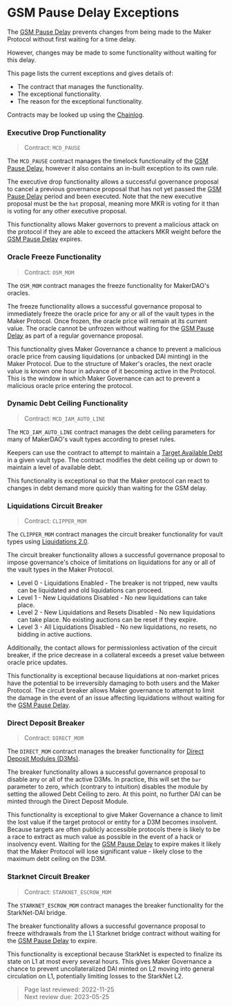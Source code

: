 # GSM Pause Delay Exceptions

The [GSM Pause Delay](../parameter-index/core/param-gsm-pause-delay.md) prevents changes from being made to the Maker Protocol without first waiting for a time delay. 

However, changes may be made to some functionality without waiting for this delay. 

This page lists the current exceptions and gives details of: 
* The contract that manages the functionality.
* The exceptional functionality.
* The reason for the exceptional functionality.

Contracts may be looked up using the [Chainlog](https://chainlog.makerdao.com/).

### Executive Drop Functionality
> Contract: `MCD_PAUSE`

The `MCD_PAUSE` contract manages the timelock functionality of the [GSM Pause Delay](../parameter-index/core/param-gsm-pause-delay.md), however it also contains an in-built exception to its own rule.

The executive drop functionality allows a successful governance proposal to cancel a previous governance proposal that has not yet passed the [GSM Pause Delay](../parameter-index/core/param-gsm-pause-delay.md) period and been executed. Note that the new executive proposal must be the `hat` proposal, meaning more MKR is voting for it than is voting for any other executive proposal. 

This functionality allows Maker governors to prevent a malicious attack on the protocol if they are able to exceed the attackers MKR weight before the [GSM Pause Delay](../parameter-index/core/param-gsm-pause-delay.md) expires.

### Oracle Freeze Functionality
> Contract: `OSM_MOM`

The `OSM_MOM` contract manages the freeze functionality for MakerDAO's oracles. 

The freeze functionality allows a successful governance proposal to immediately freeze the oracle price for any or all of the vault types in the Maker Protocol. Once frozen, the oracle price will remain at its current value. The oracle cannot be unfrozen without waiting for the [GSM Pause Delay](../parameter-index/core/param-gsm-pause-delay.md) as part of a regular governance proposal.

This functionality gives Maker Governance a chance to prevent a malicious oracle price from causing liquidations (or unbacked DAI minting) in the Maker Protocol. Due to the structure of Maker's oracles, the next oracle value is known one hour in advance of it becoming active in the Protocol. This is the window in which Maker Governance can act to prevent a malicious oracle price entering the protocol.

### Dynamic Debt Ceiling Functionality
> Contract: `MCD_IAM_AUTO_LINE`

The `MCD_IAM_AUTO_LINE` contract manages the debt ceiling parameters for many of MakerDAO's vault types according to preset rules.

Keepers can use the contract to attempt to maintain a [Target Available Debt](../module-index/module-dciam.md) in a given vault type. The contract modifies the debt ceiling up or down to maintain a level of available debt.

This functionality is exceptional so that the Maker protocol can react to changes in debt demand more quickly than waiting for the GSM delay.

### Liquidations Circuit Breaker
> Contract: `CLIPPER_MOM`

The `CLIPPER_MOM` contract manages the circuit breaker functionality for vault types using [Liquidations 2.0](https://docs.makerdao.com/smart-contract-modules/dog-and-clipper-detailed-documentation). 

The circuit breaker functionality allows a successful governance proposal to impose governance's choice of limitations on liquidations for any or all of the vault types in the Maker Protocol.
* Level 0 - Liquidations Enabled - The breaker is not tripped, new vaults can be liquidated and old liquidations can proceed.
* Level 1 - New Liquidations Disabled - No new liquidations can take place.
* Level 2 - New Liquidations and Resets Disabled - No new liquidations can take place. No existing auctions can be reset if they expire.
* Level 3 - All Liquidations Disabled - No new liquidations, no resets, no bidding in active auctions. 

Additionally, the contact allows for permissionless activation of the circuit breaker, if the price decrease in a collateral exceeds a preset value between oracle price updates.

This functionality is exceptional because liquidations at non-market prices have the potential to be irreversibly damaging to both users and the Maker Protocol. The circuit breaker allows Maker governance to attempt to limit the damage in the event of an issue affecting liquidations without waiting for the [GSM Pause Delay](../parameter-index/core/param-gsm-pause-delay.md).

### Direct Deposit Breaker
> Contract: `DIRECT_MOM`

The `DIRECT_MOM` contract manages the breaker functionality for [Direct Deposit Modules (D3Ms)](../module-index/module-dai-direct-deposit.md).

The breaker functionality allows a successful governance proposal to disable any or all of the active D3Ms. In practice, this will set the `bar` parameter to zero, which (contrary to intuition) disables the module by setting the allowed Debt Ceiling to zero. At this point, no further DAI can be minted through the Direct Deposit Module.

This functionality is exceptional to give Maker Governance a chance to limit the lost value if the target protocol or entity for a D3M becomes insolvent. Because targets are often publicly accessible protocols there is likely to be a race to extract as much value as possible in the event of a hack or insolvency event. Waiting for the [GSM Pause Delay](../parameter-index/core/param-gsm-pause-delay.md) to expire makes it likely that the Maker Protocol will lose significant value - likely close to the maximum debt ceiling on the D3M. 

### Starknet Circuit Breaker
> Contract: `STARKNET_ESCROW_MOM`

The `STARKNET_ESCROW_MOM` contract manages the breaker functionality for the StarkNet-DAI bridge. 

The breaker functionality allows a successful governance proposal to freeze withdrawals from the L1 Starknet bridge contract without waiting for the [GSM Pause Delay](../parameter-index/core/param-gsm-pause-delay.md) to expire. 

This functionality is exceptional because StarkNet is expected to finalize its state on L1 at most every several hours. This gives Maker Governance a chance to prevent uncollateralized DAI minted on L2 moving into general circulation on L1, potentially limiting losses to the StarkNet L2.

>Page last reviewed: 2022-11-25  
>Next review due: 2023-05-25   
